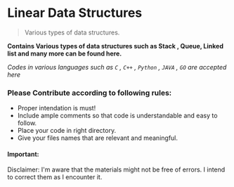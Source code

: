 # Linear Data Structures

> Various types of data structures.

**Contains Various types of data structures such as Stack , Queue, Linked list and many more can be found here.**

*Codes in various languages such as `C` , `C++` , `Python` , `JAVA` , `GO` are accepted here*

### Please Contribute according to following rules:

* Proper intendation is must!
* Include ample comments so that code is understandable and easy to follow.
* Place your code in right directory.
* Give your files names that are relevant and meaningful.

#### Important:

 Disclaimer: I'm aware that the materials might not be free of errors. I intend to correct them as I encounter it.
